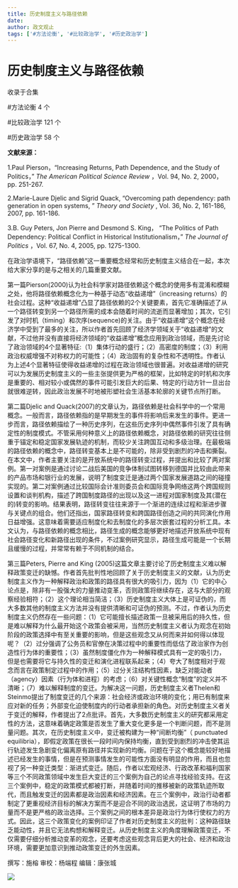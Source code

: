 ```yaml
---
title: 历史制度主义与路径依赖
date: 
author: 政文观止
tags: ['#方法论衡', '#比较政治学', '#历史政治学']
---
```

# 历史制度主义与路径依赖


收录于合集

#方法论衡 4 个

#比较政治学 121 个

#历史政治学 58 个

**文献来源：**

1.Paul Pierson，“Increasing Returns, Path Dependence, and the Study of
Politics，” _The American Political Science Review_ ，Vol. 94, No. 2, 2000，pp.
251-267.  

  

2.Marie-Laure Djelic and Sigrid Quack, “Overcoming path dependency: path
generation in open systems, ” _Theory and Society_ , Vol. 36, No. 2, 161-186,
2007, pp. 161-186.

  

3.B. Guy Peters, Jon Pierre and Desmond S. King， “The Politics of Path
Dependency: Political Conflict in Historical Institutionalism，” _The Journal
of Politics_ ，Vol. 67, No. 4, 2005, pp. 1275-1300.

  

  

在政治学语境下，“路径依赖”这一重要概念经常和历史制度主义结合在一起，本次给大家分享的是与之相关的几篇重要文献。

  

第一篇Pierson(2000)认为社会科学家对路径依赖这个概念的使用多有混淆和模糊之处，他将路径依赖概念化为一种基于动态“收益递增”（increasing
returns）的社会过程。这种“收益递增”凸显了路径依赖的2个关键要素，首先它准确描述了从一个路径转变到另一个路径所需的成本会随着时间的流逝而显著增加；其次，它引发了对时机（timing）和次序(sequence)的关注。由于“收益递增”这个概念在经济学中受到了最多的关注，所以作者首先回顾了经济学领域关于“收益递增”的文献，不过他并没有直接将经济领域的“收益递增”概念应用到政治领域，而是先讨论了政治领域的4个显著特征:（1）集体行动的盛行；（2）高密度的制度；（3）利用政治权威增强不对称权力的可能性；（4）政治固有的复杂性和不透明性。作者认为上述4个显著特征使得收益递增的过程在政治领域也很普遍。对收益递增的研究可以为发展历史制度主义的一些主张提供更为严格的框架，比如特定的时机和次序是重要的、相对较小或偶然的事件可能引发巨大的后果、特定的行动方针一旦出台就很难逆转，因此政治发展不时地被形塑社会生活基本轮廓的关键节点所打断。

  

第二篇Djelic and
Quack(2007)的文章认为，路径依赖是社会科学中的一个常用概念。一般而言，路径依赖指的是早期发生的事件将影响后来发生的事件。更进一步而言，路径依赖描绘了一种历史序列，在这些历史序列中偶然事件引发了具有确定性的制度模式。不管采用何种意义上的路径依赖概念，对路径依赖的研究往往侧重于锚定和稳定国家发展轨迹的机制，而较少关注跨国互动和多级治理。在最极端的路径依赖的概念中，路径转变基本上是不可能的，除非受到剧烈的冲击和撕裂。在本文中，作者主要关注的是开放系统中的路径转变过程，并提出和比较了两对案例。第一对案例是通过讨论二战后美国的竞争体制试图转移到德国并比较由此带来的产品市场和银行业的发展，说明了制度变迁是通过两个国家发展道路之间的碰撞实现的。第二对案例通过比较国际会计准则委员会和国际竞争网络这两个跨国规则设置和谈判机构，描述了跨国制度路径的出现以及这一进程对国家制度及其(潜在的)转变的影响。结果表明，路径转变往往来源于一个渐进的连续过程和渐进步骤与关键点的组合。他们还指出，国家路径转变和跨国路径创造之间的共同演化作用日益增强。这意味着需要适应制度化和去制度化的多层次嵌套过程的分析工具。本文认为，与路径依赖的概念相比，路径生成的概念能够更好地描述开放系统中现有社会路径变化和新路径出现的条件，不过案例研究显示，路径生成可能是一个长期且缓慢的过程，并常常有赖于不同机制的结合。

  

第三篇Peters, Pierre and King
(2005)这篇文章主要讨论了历史制度主义难以解释政策变迁的缺憾。作者首先批判性地回顾了关于历史制度主义的文献，认为历史制度主义作为一种解释政治和政策的路径具有很大的吸引力，因为（1）它的中心论点是，除非有一股强大的力量推动变革，否则政策将继续存在，这与大部分的观察经验相符；（2）这个理论相当简洁；（3）历史制度主义大体上是可证伪的，而大多数其他的制度主义方法并没有提供清晰和可证伪的预测。不过，作者认为历史制度主义仍然存在一些问题：（1）它可能擅长描述政策一旦被采用后的持久性，但是难以解释为什么最开始这个政策会被采用，当然历史制度主义者认为观念在初始阶段的政策选择中有至关重要的影响，但是这些观念又从何而来并如何得以体现呢？（2）过分强调了公务员和官僚在决策过程中的重要性而低估了政治家作为创造性行为体的重要性；（3）虽然制度僵化作为一种解释模式具有一定的吸引力，但是也需要将它与持久性的变迁和演化进程联系起来；（4）夸大了制度相对于观念而言在政策制定过程中的作用；（5）过分关注结构性因素，缺乏对能动者（agency）因素（行为体和进程）的考虑；（6）对关键性概念“制度”的定义并不清晰；（7）难以解释制度的变迁。为解决这一问题，历史制度主义者Thelen和Steinmo提出了制度变迁的几个来源：社会经济或政治环境的变化；用已有制度来应对新的任务；外部变化迫使制度内的行动者承担新的角色。对历史制度主义者关于变迁的解释，作者提出了2点批评。首先，大多数历史制度主义的研究都采用定性的方法，这意味着确定政策是否发生了重大变化更多是一个判断问题，而不是测量问题。其次，在历史制度主义中，变迁被构建为一种“间断均衡”（
punctuated
equilibria），即假定政策在很长一段时间内保持均衡，直到受到剧烈的冲击使其运行轨迹发生急剧变化偏离原有路径并实现新的均衡。问题在于这个概念能较好地描述已经发生的事情，但是在预测事情发生的可能性方面没有明显的作用，而且也忽视了另一种变迁类型：渐进式变迁。随后，作者以宏观经济、行政改革和福利国家等三个不同政策领域中发生巨大变迁的三个案例为自己的论点寻找经验支持。在这三个案例中，稳定的政策模式都被打断，并随着时间的推移被新的政策轨迹所取代，而且触发变迁的因素都是政治因素和经济因素。在三个案例中，政治行动者都制定了更重视经济目标的解决方案而不是迎合不同的政治选民，这证明了市场的力量而不是更严格的政治选择。三个案例之间的根本差异是政治行为体行使权力的方式。因此，这三个政策变化的案例印证了作者对历史制度主义的批判：这种路径缺乏能动性，并且它无法构想和解释变迁。从历史制度主义的角度理解政策变迁，不仅需要仔细分析推动变革的观念，还要考虑这些观念背后更大的社会、经济和政治环境，需要更加意识到推动政策变迁的外生因素。

撰写：施榕 审校：杨端程 编辑：康张城

  

![](/images/158/2.jpeg)

  

